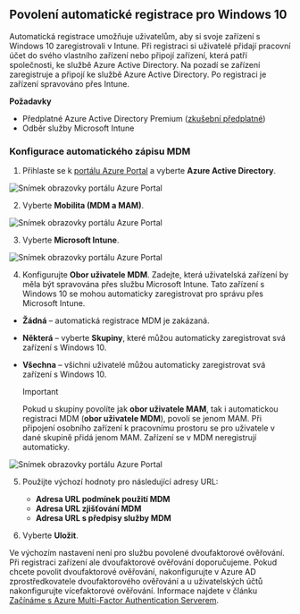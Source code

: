 ## <a name="enable-windows-10-automatic-enrollment"></a>Povolení automatické registrace pro Windows 10

Automatická registrace umožňuje uživatelům, aby si svoje zařízení s Windows 10 zaregistrovali v Intune. Při registraci si uživatelé přidají pracovní účet do svého vlastního zařízení nebo připojí zařízení, která patří společnosti, ke službě Azure Active Directory. Na pozadí se zařízení zaregistruje a připojí ke službě Azure Active Directory. Po registraci je zařízení spravováno přes Intune.

**Požadavky**
- Předplatné Azure Active Directory Premium ([zkušební předplatné](http://go.microsoft.com/fwlink/?LinkID=816845))
- Odběr služby Microsoft Intune


### <a name="configure-automatic-mdm-enrollment"></a>Konfigurace automatického zápisu MDM

1. Přihlaste se k [portálu Azure Portal](https://portal.azure.com) a vyberte **Azure Active Directory**.

  ![Snímek obrazovky portálu Azure Portal](../media/auto-enroll-azure-main.png)

2. Vyberte **Mobilita (MDM a MAM)**.

  ![Snímek obrazovky portálu Azure Portal](../media/auto-enroll-mdm.png)

3. Vyberte **Microsoft Intune**.

  ![Snímek obrazovky portálu Azure Portal](../media/auto-enroll-intune.png)

4. Konfigurujte **Obor uživatele MDM**. Zadejte, která uživatelská zařízení by měla být spravována přes službu Microsoft Intune. Tato zařízení s Windows 10 se mohou automaticky zaregistrovat pro správu přes Microsoft Intune.

  - **Žádná** – automatická registrace MDM je zakázaná.
  - **Některá** – vyberte **Skupiny**, které můžou automaticky zaregistrovat svá zařízení s Windows 10.
  - **Všechna** – všichni uživatelé můžou automaticky zaregistrovat svá zařízení s Windows 10.

      > [!IMPORTANT]
      > Pokud u skupiny povolíte jak **obor uživatele MAM**, tak i automatickou registraci MDM (**obor uživatele MDM**), povolí se jenom MAM. Při připojení osobního zařízení k pracovnímu prostoru se pro uživatele v dané skupině přidá jenom MAM. Zařízení se v MDM neregistrují automaticky.

   ![Snímek obrazovky portálu Azure Portal](../media/auto-enroll-scope.png)

5. Použijte výchozí hodnoty pro následující adresy URL:
    - **Adresa URL podmínek použití MDM**
    - **Adresa URL zjišťování MDM**
    - **Adresa URL s předpisy služby MDM**

6. Vyberte **Uložit**.

Ve výchozím nastavení není pro službu povolené dvoufaktorové ověřování. Při registraci zařízení ale dvoufaktorové ověřování doporučujeme. Pokud chcete povolit dvoufaktorové ověřování, nakonfigurujte v Azure AD zprostředkovatele dvoufaktorového ověřování a u uživatelských účtů nakonfigurujte vícefaktorové ověřování. Informace najdete v článku [Začínáme s Azure Multi-Factor Authentication Serverem](https://docs.microsoft.com/azure/multi-factor-authentication/multi-factor-authentication-get-started-cloud).
